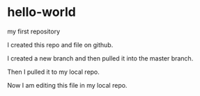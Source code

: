 # hello-world
my first repository

I created this repo and file on github. 

I created a new branch and then pulled it into the master branch.

Then I pulled it to my local repo.

Now I am editing this file in my local repo. 
